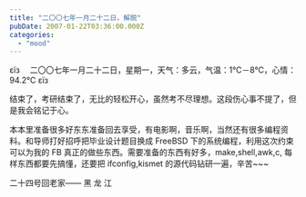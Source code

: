 ```yaml
---
title: "二〇〇七年一月二十二日，解脱"
pubDate: 2007-01-22T03:36:00.000Z
categories: 
  - "mood"
---
```


εїз　 二〇〇七年一月二十二日，星期一，天气：多云，气温：1℃－8℃，心情：94.2℃ εїз

  

结束了，考研结束了，无比的轻松开心，虽然考不尽理想。这段伤心事不提了，但是我会铭记于心。

本本里准备很多好东东准备回去享受，有电影啊，音乐啊，当然还有很多编程资料。和导师打好招呼把毕业设计题目换成 FreeBSD 下的系统编程，利用这次约束可以为我的 FB 真正的做些东西。需要准备的东西有好多，make,shell,awk,c, 每样东西都要先搞懂，还要把 ifconfig,kismet 的源代码钻研一遍，辛苦~~~

二十四号回老家—— 黑 龙 江
